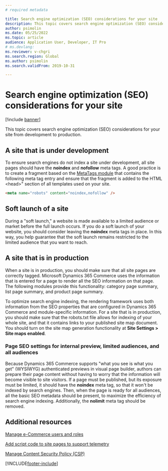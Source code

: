 ```yaml
---
# required metadata

title: Search engine optimization (SEO) considerations for your site
description: This topic covers search engine optimization (SEO) considerations for your site from development to production.
author: psimolin
ms.date: 05/25/2022
ms.topic: article
audience: Application User, Developer, IT Pro
# ms.devlang: 
ms.reviewer: v-chgri
ms.search.region: Global
ms.author: psimolin
ms.search.validFrom: 2019-10-31

---
```


# Search engine optimization (SEO) considerations for your site


[!include [banner](includes/banner.md)]

This topic covers search engine optimization (SEO) considerations for your site from development to production.

## A site that is under development

To ensure search engines do not index a site under development, all site pages should have the **noindex** and **nofollow** meta tags. A good practice is to create a fragment based on the [MetaTags module](metatags-module.md) that contains the following meta tag entry and ensure that the fragment is added to the HTML \<head\>" section of all templates used on your site.

```html
<meta name="robots" content="noindex,nofollow" /> 
```

## Soft launch of a site

During a "soft launch," a website is made available to a limited audience or market before the full launch occurs. If you do a soft launch of your website, you should consider leaving the **noindex** meta tags in place. In this way, you help guarantee that the soft launch remains restricted to the limited audience that you want to reach.

## A site that is in production

When a site is in production, you should make sure that all site pages are correctly tagged. Microsoft Dynamics 365 Commerce uses the information that is entered for a page to render all the SEO information on that page. The following modules provide this functionality: category page summary, list page summary, and product page summary.

To optimize search engine indexing, the rendering framework uses both information from the SEO properties that are configured in Dynamics 365 Commerce and module-specific information. For a site that is in production, you should make sure that the robots.txt file allows for indexing of your whole site, and that it contains links to your published site map document. You should turn on the site map generation functionality at **Site Settings \> Site maps enabled**.

### Page SEO settings for internal preview, limited audiences, and all audiences

Because Dynamics 365 Commerce supports "what you see is what you get" (WYSIWYG) authenticated previews in visual page builder, authors can prepare their page content without having to worry that the information will become visible to site visitors. If a page must be published, but its exposure must be limited, it should have the **noindex** meta tag, so that it won't be indexed by search engines. Then, when the page is ready for all audiences, all the basic SEO metadata should be present, to maximize the efficiency of search engine indexing. Additionally, the **nolimit** meta tag should be removed.

## Additional resources

[Manage e-Commerce users and roles](manage-ecommerce-users-roles.md)

[Add script code to site pages to support telemetry](add-telemetry.md)

[Manage Content Security Policy (CSP)](manage-csp.md)


[!INCLUDE[footer-include](../includes/footer-banner.md)]
